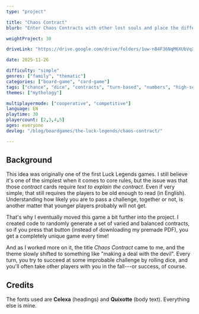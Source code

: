 ```yaml
---
type: "project"

title: "Chaos Contract"
blurb: "Enter Chaos Contracts with other lost souls and place the difference between major rewards and huge curses on a single dice roll."

weightProject: 30

driveLink: "https://drive.google.com/drive/folders/1uw-nB4F36NqM6XUbVqXUyemRKPAwjDLJ"

date: 2025-11-26

difficulty: "simple"
genres: ["family", "thematic"]
categories: ["board-game", "card-game"]
tags: ["chance", "dice", "contracts", "turn-based", "numbers", "high-score"]
themes: ["mythology"]

multiplayermode: ["cooperative", "competitive"]
language: EN
playtime: 30
playercount: [2,3,4,5]
ages: everyone
devlog: "/blog/boardgames/the-luck-legends/chaos-contract/"

---
```


## Background

This idea was originally one of the first Luck Legends games. I still believe it's one of the simplest when it comes to core rules, but the issue was that those _contract_ cards require _text to explain the contract_. Even if very simple, that still requires the players to be old enough to read (in English). Understanding how likely you are to pass a challenge, together or not, is another matter that younger players probably will not get.

That's why I eventually moved this game a bit further into the project. I created code to randomly generate a set of varied and balanced contracts, so if you press that button (instead of downloading my premade PDF), you get a completely unique game every time!

And as I worked more on it, the title _Chaos Contract_ came to me, and the theme slowly shifted to something like "making a deal with the devil". Every turn, you try to succeed at some improbable challenge by rolling dice, and you'll often take other players with you in the fall---or success, of course.

## Credits

The fonts used are **Celexa** (headings) and **Quixotte** (body text). Everything else is mine.